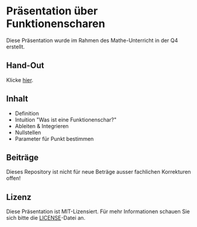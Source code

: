 # Präsentation über Funktionenscharen

Diese Präsentation wurde im Rahmen des Mathe-Unterricht in der Q4 erstellt.

## Hand-Out

Klicke [hier](https://typst.app/project/rqPWNVM4rIA0fLB915w191).


## Inhalt
- Definition
- Intuition "Was ist eine Funktionenschar?"
- Ableiten & Integrieren
- Nullstellen
- Parameter für Punkt bestimmen

## Beiträge

Dieses Repository ist nicht für neue Beträge ausser fachlichen Korrekturen offen!

## Lizenz

Diese Präsentation ist MIT-Lizensiert. Für mehr Informationen schauen Sie sich bitte die [LICENSE](LICENSE)-Datei an.

